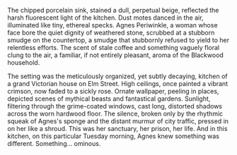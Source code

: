 The chipped porcelain sink, stained a dull, perpetual beige, reflected the harsh fluorescent light of the kitchen.  Dust motes danced in the air, illuminated like tiny, ethereal specks.  Agnes Periwinkle, a woman whose face bore the quiet dignity of weathered stone, scrubbed at a stubborn smudge on the countertop, a smudge that stubbornly refused to yield to her relentless efforts.  The scent of stale coffee and something vaguely floral clung to the air, a familiar, if not entirely pleasant, aroma of the Blackwood household.

The setting was the meticulously organized, yet subtly decaying, kitchen of a grand Victorian house on Elm Street.  High ceilings, once painted a vibrant crimson, now faded to a sickly rose.  Ornate wallpaper, peeling in places, depicted scenes of mythical beasts and fantastical gardens. Sunlight, filtering through the grime-coated windows, cast long, distorted shadows across the worn hardwood floor.  The silence, broken only by the rhythmic squeak of Agnes's sponge and the distant murmur of city traffic, pressed in on her like a shroud.  This was her sanctuary, her prison, her life.  And in this kitchen, on this particular Tuesday morning, Agnes knew something was different. Something... ominous.
